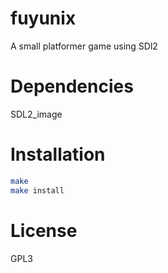 # fuyunix

A small platformer game using SDl2

# Dependencies
SDL2_image

# Installation
```sh
make
make install
```

# License 
GPL3
